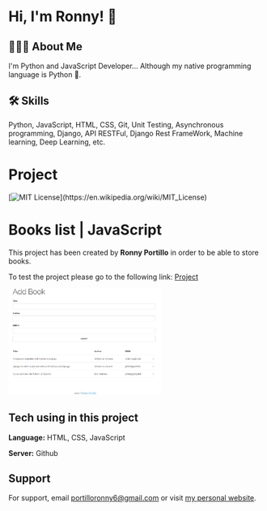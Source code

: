 # Hi, I'm Ronny! 👋

## 👨🏾‍💻 About Me

I'm Python and JavaScript Developer... Although my native programming language is Python 🐍.

## 🛠 Skills

Python, JavaScript, HTML, CSS, Git, Unit Testing, Asynchronous programming, Django, API RESTFul, Django Rest FrameWork, Machine learning, Deep Learning, etc.

# Project

[![MIT License](https://img.shields.io/apm/l/atomic-design-ui.svg?)](https://en.wikipedia.org/wiki/MIT_License)

# Books list | JavaScript

This project has been created by **Ronny Portillo** in order to be able to store books.

To test the project please go to the following link: <a href="https://portilloronny6.github.io/booklist/" target="_blank">Project</a>

<img src="Screenshot_1.png" alt="project" style="width: 60% !important">

## Tech using in this project

**Language:** HTML, CSS, JavaScript

**Server:** Github

## Support

For support, email portilloronny6@gmail.com or visit <a href="https://portilloronny6.github.io/website/" target="_blank">my personal website</a>.
